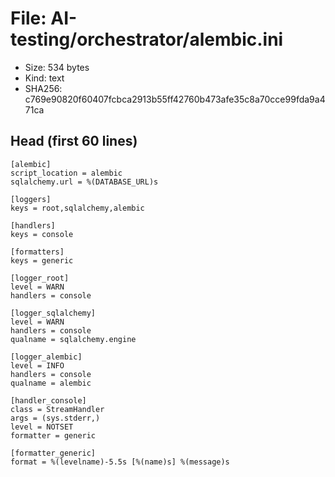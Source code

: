# File: AI-testing/orchestrator/alembic.ini

- Size: 534 bytes
- Kind: text
- SHA256: c769e90820f60407fcbca2913b55ff42760b473afe35c8a70cce99fda9a471ca

## Head (first 60 lines)

```
[alembic]
script_location = alembic
sqlalchemy.url = %(DATABASE_URL)s

[loggers]
keys = root,sqlalchemy,alembic

[handlers]
keys = console

[formatters]
keys = generic

[logger_root]
level = WARN
handlers = console

[logger_sqlalchemy]
level = WARN
handlers = console
qualname = sqlalchemy.engine

[logger_alembic]
level = INFO
handlers = console
qualname = alembic

[handler_console]
class = StreamHandler
args = (sys.stderr,)
level = NOTSET
formatter = generic

[formatter_generic]
format = %(levelname)-5.5s [%(name)s] %(message)s
```

